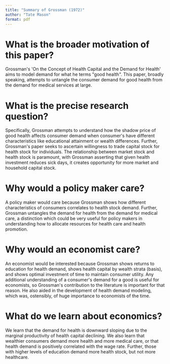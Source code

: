```yaml
---
title: "Summary of Grossman (1972)"
author: "Tate Mason"
format: pdf
---
```


# What is the broader motivation of this paper?

Grossman's 'On the Concept of Health Capital and the Demand for Health' aims to model demand for what he terms "good health". This paper, broadly speaking, attempts to untangle the consumer demand for good health from the demand for medical services at large. 

# What is the precise research question?

Specifically, Grossman attempts to understand how the shadow price of good health affects consumer demand when consumer's have different characteristics like educational attainment or wealth differences. Further, Grossman's paper seeks to ascertain willingness to trade capital stock for health stock for individuals. The relationship between market stock and health stock is paramount, with Grossman asserting that given health investment reduces sick days, it creates opportunity for more market and household capital stock. 

# Why would a policy maker care?

A policy maker would care because Grossman shows how different characteristics of consumers correlates to health stock demand. Further, Grossman untangles the demand for health from the demand for medical care, a distinction which could be very useful for policy makers in understanding how to allocate resources for health care and health promotion.

# Why would an economist care?

An economist would be interested because Grossman shows returns to education for health demand, shows health capital by wealth strata (basis), and shows optimal investment of time to maintain consumer utility. Any additional understanding of a consumer's demand for a good is useful for economists, so Grossman's contribution to the literature is important for that reason. He also aided in the development of health demand modeling, which was, ostensibly, of huge importance to economists of the time.

# What do we learn about economics?

We learn that the demand for health is downward sloping due to the marginal productivity of health capital declining. We also learn that wealthier consumers demand more health and more medical care, or that health demand is positively correlated with the wage rate. Further, those with higher levels of education demand more health stock, but not more healthcare. 
